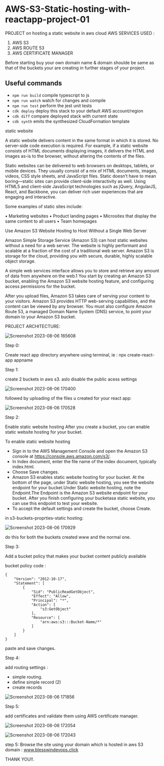 # AWS-S3-Static-hosting-with-reactapp-project-01
PROJECT on hosting a static website in aws cloud
AWS SERVICES USED :
1. AWS S3
2. AWS ROUTE 53
3. AWS CERTIFICATE MANAGER

Before starting buy your own domain name & domain shoulde be same as that of the buckets your 
are creating in further stages of your project.

## Useful commands

 * `npm run build`   compile typescript to js
 * `npm run watch`   watch for changes and compile
 * `npm run test`    perform the jest unit tests
 * `cdk deploy`      deploy this stack to your default AWS account/region
 * `cdk diff`        compare deployed stack with current state
 * `cdk synth`       emits the synthesized CloudFormation template

static website


A static website delivers content in the same format in which it is stored. No server-side
code execution is required. For example, if a static website consists of HTML
documents displaying images, it delivers the HTML and images as-is to the browser,
without altering the contents of the files.

Static websites can be delivered to web browsers on desktops, tablets, or mobile
devices. They usually consist of a mix of HTML documents, images, videos, CSS style
sheets, and JavaScript files. Static doesn’t have to mean boring—static sites can
provide client-side interactivity as well. Using HTML5 and client-side JavaScript
technologies such as jQuery, AngularJS, React, and Backbone, you can deliver rich
user experiences that are engaging and interactive.

Some examples of static sites include:

• Marketing websites
• Product landing pages
• Microsites that display the same content to all users
• Team homepages


Use Amazon S3 Website Hosting to Host Without a Single Web Server

Amazon Simple Storage Service (Amazon S3) can host static websites without a need
for a web server. The website is highly performant and scalable at a fraction of the cost
of a traditional web server. Amazon S3 is storage for the cloud, providing you with
secure, durable, highly scalable object storage. 

A simple web services interface allows
you to store and retrieve any amount of data from anywhere on the web.1
You start by creating an Amazon S3 bucket, enabling the Amazon S3 website hosting
feature, and configuring access permissions for the bucket.

After you upload files,
Amazon S3 takes care of serving your content to your visitors.
Amazon S3 provides HTTP web-serving capabilities, and the content can be viewed by
any browser. You must also configure Amazon Route 53, a managed Domain Name
System (DNS) service, to point your domain to your Amazon S3 bucket.


PROJECT ARCHITECTURE:


![Screenshot 2023-08-06 165608](https://github.com/blesswinn/AWS-S3-Static-hosting-with-reactapp/assets/113033635/f6f58c4e-d1b6-4f46-92d8-f6b2b023b9bb)

Step 0:

Create react app directory anywhere using terminal,
ie :  npx create-react-app appname

Step 1:

create 2 buckets in aws s3.
aslo disable the public acess settings

![Screenshot 2023-08-06 170400](https://github.com/blesswinn/AWS-S3-Static-hosting-with-reactapp/assets/113033635/ea86adc8-2700-4ca9-b264-6fe9ccbb4bf0)

followed by uploading of the files u created for your react app:


![Screenshot 2023-08-06 170528](https://github.com/blesswinn/AWS-S3-Static-hosting-with-reactapp/assets/113033635/4112e596-f830-4bb6-a841-d321598dda41)


Step 2: 

Enable static website hosting
After you create a bucket, you can enable static website hosting for your bucket.

To enable static website hosting
* Sign in to the AWS Management Console and open the Amazon S3 console at https://console.aws.amazon.com/s3/.
* In Index document, enter the file name of the index document, typically index.html.
* Choose Save changes.
* Amazon S3 enables static website hosting for your bucket. At the bottom of the page, under Static website hosting, you see the website endpoint for your 
  bucket.Under Static website hosting, note the Endpoint.The Endpoint is the Amazon S3 website endpoint for your bucket. After you finish configuring your 
  bucketasa static website, you can use this endpoint to test your website.
* To accept the default settings and create the bucket, choose Create.

 
in s3-buckets-proprties-static hosting: 

![Screenshot 2023-08-06 170929](https://github.com/blesswinn/AWS-S3-Static-hosting-with-reactapp/assets/113033635/015935d5-2c9b-4949-b356-694abdd8f4b0)

do this for both the buckets created www and the normal one.

Step 3:

Add a bucket policy that makes your bucket content publicly available

bucket policy code :

```
{
    "Version": "2012-10-17",
    "Statement": [
        {
            "Sid": "PublicReadGetObject",
            "Effect": "Allow",
            "Principal": "*",
            "Action": [
                "s3:GetObject"
            ],
            "Resource": [
                "arn:aws:s3:::Bucket-Name/*"
            ]
        }
    ]
}

```

paste and save changes.

Step 4:

add routing settings :

* simple routing.
* define simple record (2)
* create records


![Screenshot 2023-08-06 171856](https://github.com/blesswinn/AWS-S3-Static-hosting-with-reactapp/assets/113033635/41e80c06-af95-46df-8c0b-07ef39c63b5d)

Step 5:

add certificates and validate them using AWS certificate manager.

![Screenshot 2023-08-06 172054](https://github.com/blesswinn/AWS-S3-Static-hosting-with-reactapp/assets/113033635/8ba97a27-b0b9-46ad-a23f-a108dcb82e53)

![Screenshot 2023-08-06 172043](https://github.com/blesswinn/AWS-S3-Static-hosting-with-reactapp/assets/113033635/3ad28bfe-c09d-4f64-9020-2c7d86352966)

step 5:
Browse the site using your domain which is hosted in aws S3
domain : www.blesswindevops.click


THANK YOU!!.

